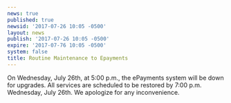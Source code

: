 ```yaml
---
news: true
published: true
newsid: '2017-07-26 10:05 -0500'
layout: news
publish: '2017-07-26 10:05 -0500'
expire: '2017-07-76 10:05 -0500'
system: false
title: Routine Maintenance to Epayments
---
```

On Wednesday, July 26th, at 5:00 p.m., the ePayments system will be down for upgrades.  All services are scheduled to be restored by 7:00 p.m. Wednesday, July 26th.  We apologize for any inconvenience.
